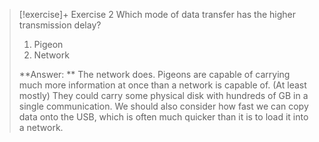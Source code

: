 
> [!exercise]+ Exercise 2
> Which mode of data transfer has the higher transmission delay?
> 1. Pigeon
> 2. Network
> 
> **Answer: ** The network does. Pigeons are capable of carrying much more information at once than a network is capable of. (At least mostly) They could carry some physical disk with hundreds of GB in a single communication. We should also consider how fast we can copy data onto the USB, which is often much quicker than it is to load it into a network. 
